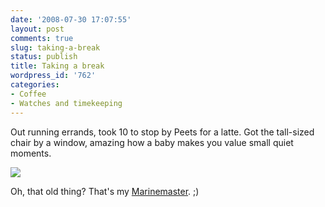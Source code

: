 ```yaml
---
date: '2008-07-30 17:07:55'
layout: post
comments: true
slug: taking-a-break
status: publish
title: Taking a break
wordpress_id: '762'
categories:
- Coffee
- Watches and timekeeping
---
```


Out running errands, took 10 to stop by Peets for a latte. Got the tall-sized chair by a window, amazing how a baby makes you value small quiet moments.

[![](http://fnord.phfactor.net/wp-content/uploads/2008/07/img_0154-450x337.jpg)](http://fnord.phfactor.net/wp-content/uploads/2008/07/img_0154.jpg)

Oh, that old thing? That's my [Marinemaster](http://fnord.phfactor.net/2006/12/26/the-seiko-marinemaster-page/). ;)

